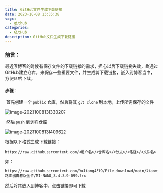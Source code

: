 ```yaml
---
title: GitHub文件生成下载链接
date: 2023-10-08 13:55:38
tags:
  - github
categories:	
  - GitHub
description: GitHub文件生成下载链接
---
```


### 前言：

​		最近写博客的时候有保存文件的下载链接的需求，担心以后下载链接失效，故通过GitHub建立仓库，来保存一些重要文件，并生成其下载链接，嵌入到博客当中，方便以后下载。

#### 步骤：

​		首先创建一个 `public` 仓库，然后将其 `git clone` 到本地，上传所需保存的文件

![image-20231008131330207](https://cdn.jsdelivr.net/gh/YuJiang4319/images/ikuai/image-20231008131330207.png)

​		然后 `push` 到远程仓库

![image-20231008131409622](https://cdn.jsdelivr.net/gh/YuJiang4319/images/ikuai/image-20231008131409622.png)

根据以下格式生成下载链接：

```url
https://raw.githubusercontent.com/<用户名>/<仓库名>/<分支>/<路径>/<文件名>
```

如：

```url
https://raw.githubusercontent.com/YuJiang4319/File_download/main/Xiaomi路由器青春版固件/MI-NANO_3.4.3.9-099.trx
```

然后将其嵌入到博客中，点击链接即可下载